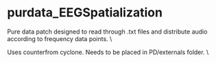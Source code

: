 # purdata_EEGSpatialization

Pure data patch designed to read through .txt files and distribute audio according to frequency data points. \\

Uses counterfrom cyclone. Needs to be placed in PD/externals folder. \\


